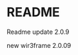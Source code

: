 # README

Readme update 2.0.9

new wir3frame 2.0.09

<!-- updating wireframe 2.0 -->
<!-- framing -->
<!-- more -->